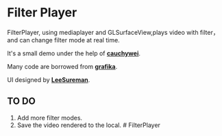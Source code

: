 # Filter Player

FilterPlayer, using mediaplayer and GLSurfaceView,plays video with filter，and can change filter mode at real time.  

It's a small demo under the help of [**cauchywei**](https://github.com/cauchywei).

Many code are borrowed from [**grafika**](https://github.com/google/grafika). 

UI designed by [**LeeSureman**](https://github.com/LeeSureman).


## TO DO
1. Add more filter modes.
2. Save the video rendered to the local.
#   F i l t e r P l a y e r  
 